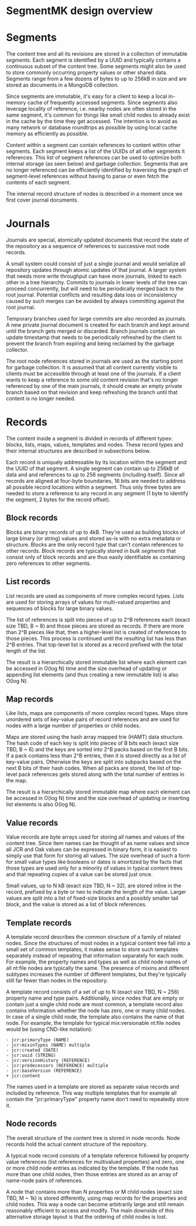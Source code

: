<!--
   Licensed to the Apache Software Foundation (ASF) under one or more
   contributor license agreements.  See the NOTICE file distributed with
   this work for additional information regarding copyright ownership.
   The ASF licenses this file to You under the Apache License, Version 2.0
   (the "License"); you may not use this file except in compliance with
   the License.  You may obtain a copy of the License at

       http://www.apache.org/licenses/LICENSE-2.0

   Unless required by applicable law or agreed to in writing, software
   distributed under the License is distributed on an "AS IS" BASIS,
   WITHOUT WARRANTIES OR CONDITIONS OF ANY KIND, either express or implied.
   See the License for the specific language governing permissions and
   limitations under the License.
  -->

SegmentMK design overview
=========================

Segments
========

The content tree and all its revisions are stored in a collection of
immutable *segments*. Each segment is identified by a UUID and typically
contains a continuous subset of the content tree. Some segments might
also be used to store commonly occurring property values or other shared
data. Segments range from a few dozens of bytes to up to 256kB in size
and are stored as documents in a MongoDB collection.

Since segments are immutable, it's easy for a client to keep a local
in-memory cache of frequently accessed segments. Since segments also
leverage locality of reference, i.e. nearby nodes are often stored
in the same segment, it's common for things like small child nodes
to already exist in the cache by the time they get accessed. The intention
is to avoid as many network or database roundtrips as possible by using
local cache memory as efficiently as possible.

Content within a segment can contain references to content within other
segments. Each segment keeps a list of the UUIDs of all other segments
it references. This list of segment references can be used to optimize
both internal storage (as seen below) and garbage collection. Segments
that are no longer referenced can be efficiently identified by
traversing the graph of segment-level references without having to
parse or even fetch the contents of each segment.

The internal record structure of nodes is described in a moment once
we first cover journal documents.

Journals
========

Journals are special, atomically updated documents that record the
state of the repository as a sequence of references to successive
root node records.

A small system could consist of just a single journal and would
serialize all repository updates through atomic updates of that journal.
A larger system that needs more write throughput can have more journals,
linked to each other in a tree hierarchy. Commits to journals in lower
levels of the tree can proceed concurrently, but will need to be
periodically merged back to the root journal. Potential conflicts and
resulting data loss or inconsistency caused by such merges can be avoided
by always committing against the root journal.

Temporary branches used for large commits are also recorded as journals.
A new private journal document is created for each branch and kept around
until the branch gets merged or discarded. Branch journals contain an
update timestamp that needs to be periodically refreshed by the client
to prevent the branch from expiring and being reclaimed by the garbage
collector.

The root node references stored in journals are used as the starting
point for garbage collection. It is assumed that all content currently
visible to clients must be accessible through at least one of the
journals. If a client wants to keep a reference to some old content
revision that's no longer referenced by one of the main journals, it
should create an empty private branch based on that revision and keep
refreshing the branch until that content is no longer needed.

Records
=======

The content inside a segment is divided in records of different types:
blocks, lists, maps, values, templates and nodes. These record types
and their internal structures are described in subsections below.

Each record is uniquely addressable by its location within the segment
and the UUID of that segment. A single segment can contain up to 256kB
of data and and references to up to 256 segments (including itself).
Since all records are aligned at four-byte boundaries, 16 bits are needed
to address all possible record locations within a segment. Thus only three
bytes are needed to store a reference to any record in any segment
(1 byte to identify the segment, 2 bytes for the record offset).

Block records
-------------

Blocks are binary records of up to 4kB. They're used as building blocks
of large binary (or string) values and stored as-is with no extra metadata
or structure. Blocks are the only record type that can't contain references
to other records. Block records are typically stored in *bulk segments*
that consist only of block records and are thus easily identifiable as
containing zero references to other segments.

List records
------------

List records are used as components of more complex record types.
Lists are used for storing arrays of values for multi-valued properties
and sequences of blocks for large binary values.

The list of references is split into pieces of up to 2^B references
each (exact size TBD, B ~ 8) and those pieces are stored as records.
If there are more than 2^B pieces like that, then a higher-level list
is created of references to those pieces. This process is continued
until the resulting list has less than 2^B entries. That top-level
list is stored as a record prefixed with the total length of the list.

The result is a hierarchically stored immutable list where each element
can be accessed in O(log N) time and the size overhead of updating or
appending list elements (and thus creating a new immutable list) is
also O(log N).

Map records
-----------

Like lists, maps are components of more complex record types. Maps
store unordered sets of key-value pairs of record references and are
used for nodes with a large number of properties or child nodes.

Maps are stored using the hash array mapped trie (HAMT) data structure.
The hash code of each key is split into pieces of B bits each (exact
size TBD, B ~ 6) and the keys are sorted into 2^B packs based on the
first B bits. If a pack contains less than 2^B entries, then it is
stored directly as a list of key-value pairs. Otherwise the keys are
split into subpacks based on the next B bits of their hash codes.
When all packs are stored, the list of top-level pack references gets
stored along with the total number of entries in the map.

The result is a hierarchically stored immutable map where each element
can be accessed in O(log N) time and the size overhead of updating or
inserting list elements is also O(log N).

Value records
-------------

Value records are byte arrays used for storing all names and values of the
content tree. Since item names can be thought of as name values and since
all JCR and Oak values can be expressed in binary form, it is easiest to
simply use that form for storing all values. The size overhead of such a
form for small value types like booleans or dates is amortized by the facts
that those types are used only for a minority of values in typical content
trees and that repeating copies of a value can be stored just once.

Small values, up to N kB (exact size TBD, N ~ 32), are stored inline in
the record, prefixed by a byte or two to indicate the length of the value.
Larger values are split into a list of fixed-size blocks and a possibly
smaller tail block, and the value is stored as a list of block references.

Template records
----------------

A template record describes the common structure of a family of related
nodes. Since the structures of most nodes in a typical content tree fall
into a small set of common templates, it makes sense to store such templates
separately instead of repeating that information separately for each node.
For example, the property names and types as well as child node names of all
nt:file nodes are typically the same. The presence of mixins and different
subtypes increases the number of different templates, but they're typically
still far fewer than nodes in the repository.

A template record consists of a set of up to N (exact size TBD, N ~ 256)
property name and type pairs. Additionally, since nodes that are empty or
contain just a single child node are most common, a template record also
contains information whether the node has zero, one or many child nodes.
In case of a single child node, the template also contains the name of
that node. For example, the template for typical mix:versionable nt:file
nodes would be (using CND-like notation):

    - jcr:primaryType (NAME)
    - jcr:mixinTypes (NAME) multiple
    - jcr:created (DATE)
    - jcr:uuid (STRING)
    - jcr:versionHistory (REFERENCE)
    - jcr:predecessors (REFERENCE) multiple
    - jcr:baseVersion (REFERENCE)
    + jcr:content

The names used in a template are stored as separate value records and
included by reference. This way multiple templates that for example all
contain the "jcr:primaryType" property name don't need to repeatedly
store it.

Node records
------------

The overall structure of the content tree is stored in node records.
Node records hold the actual content structure of the repository.

A typical node record consists of a template reference followed by
property value references (list references for multivalued properties)
and zero, one or more child node entries as indicated by the template.
If the node has more than one child nodes, then those entries are stored
as an array of name-node pairs of references.

A node that contains more than N properties or M child nodes (exact size
TBD, M ~ 1k) is stored differently, using map records for the properties
and child nodes. This way a node can become arbitrarily large and still
remain reasonably efficient to access and modify. The main downside of
this alternative storage layout is that the ordering of child nodes is
lost.